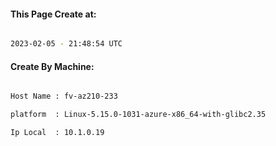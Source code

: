 
   
#### This Page Create at:

```bash

2023-02-05 - 21:48:54 UTC

```

#### Create By Machine:

```bash

Host Name : fv-az210-233

platform  : Linux-5.15.0-1031-azure-x86_64-with-glibc2.35

Ip Local  : 10.1.0.19

```


